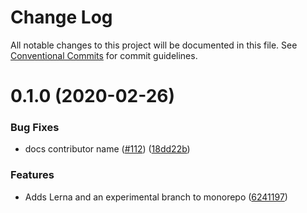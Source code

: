 # Change Log

All notable changes to this project will be documented in this file.
See [Conventional Commits](https://conventionalcommits.org) for commit guidelines.

# 0.1.0 (2020-02-26)


### Bug Fixes

* docs contributor name ([#112](https://github.com/telekom/telements/issues/112)) ([18dd22b](https://github.com/telekom/telements/commit/18dd22ba3ea58599c59e7e0634ec7f79d7b0fa5b))


### Features

* Adds Lerna and an experimental branch to monorepo ([6241197](https://github.com/telekom/telements/commit/62411973f25169803aa5c1076831f15d06f3776b))
